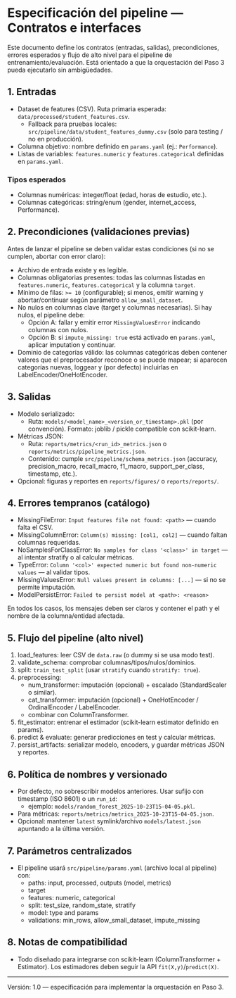 # Especificación del pipeline — Contratos e interfaces

Este documento define los contratos (entradas, salidas), precondiciones, errores esperados y flujo de alto nivel para el pipeline de entrenamiento/evaluación. Está orientado a que la orquestación del Paso 3 pueda ejecutarlo sin ambigüedades.

## 1. Entradas

- Dataset de features (CSV). Ruta primaria esperada: `data/processed/student_features.csv`.
	- Fallback para pruebas locales: `src/pipeline/data/student_features_dummy.csv` (solo para testing / no en producción).
- Columna objetivo: nombre definido en `params.yaml` (ej.: `Performance`).
- Listas de variables: `features.numeric` y `features.categorical` definidas en `params.yaml`.

### Tipos esperados
- Columnas numéricas: integer/float (edad, horas de estudio, etc.).
- Columnas categóricas: string/enum (gender, internet_access, Performance).

## 2. Precondiciones (validaciones previas)

Antes de lanzar el pipeline se deben validar estas condiciones (si no se cumplen, abortar con error claro):

- Archivo de entrada existe y es legible.
- Columnas obligatorias presentes: todas las columnas listadas en `features.numeric`, `features.categorical` y la columna `target`.
- Mínimo de filas: `>= 10` (configurable); si menos, emitir warning y abortar/continuar según parámetro `allow_small_dataset`.
- No nulos en columnas clave (target y columnas necesarias). Si hay nulos, el pipeline debe:
	- Opción A: fallar y emitir error `MissingValuesError` indicando columnas con nulos.
	- Opción B: si `impute_missing: true` está activado en `params.yaml`, aplicar imputation y continuar.
- Dominio de categorías válido: las columnas categóricas deben contener valores que el preprocesador reconoce o se puede mapear; si aparecen categorías nuevas, loggear y (por defecto) incluirlas en LabelEncoder/OneHotEncoder.

## 3. Salidas

- Modelo serializado:
	- Ruta: `models/<model_name>_<version_or_timestamp>.pkl` (por convención). Formato: joblib / pickle compatible con scikit-learn.
- Métricas JSON:
	- Ruta: `reports/metrics/<run_id>_metrics.json` o `reports/metrics/pipeline_metrics.json`.
	- Contenido: cumple `src/pipeline/schema_metrics.json` (accuracy, precision_macro, recall_macro, f1_macro, support_per_class, timestamp, etc.).
- Opcional: figuras y reportes en `reports/figures/` o `reports/reports/`.

## 4. Errores tempranos (catálogo)

- MissingFileError: `Input features file not found: <path>` — cuando falta el CSV.
- MissingColumnError: `Column(s) missing: [col1, col2]` — cuando faltan columnas requeridas.
- NoSamplesForClassError: `No samples for class '<class>' in target` — al intentar stratify o al calcular métricas.
- TypeError: `Column '<col>' expected numeric but found non-numeric values` — al validar tipos.
- MissingValuesError: `Null values present in columns: [...]` — si no se permite imputación.
- ModelPersistError: `Failed to persist model at <path>: <reason>`

En todos los casos, los mensajes deben ser claros y contener el path y el nombre de la columna/entidad afectada.

## 5. Flujo del pipeline (alto nivel)

1. load_features: leer CSV de `data.raw` (o dummy si se usa modo test).
2. validate_schema: comprobar columnas/tipos/nulos/dominios.
3. split: `train_test_split` (usar `stratify` cuando `stratify: true`).
4. preprocessing:
	 - num_transformer: imputación (opcional) + escalado (StandardScaler o similar).
	 - cat_transformer: imputación (opcional) + OneHotEncoder / OrdinalEncoder / LabelEncoder.
	 - combinar con ColumnTransformer.
5. fit_estimator: entrenar el estimador (scikit-learn estimator definido en params).
6. predict & evaluate: generar predicciones en test y calcular métricas.
7. persist_artifacts: serializar modelo, encoders, y guardar métricas JSON y reportes.

## 6. Política de nombres y versionado

- Por defecto, no sobrescribir modelos anteriores. Usar sufijo con timestamp (ISO 8601) o un `run_id`:
	- ejemplo: `models/random_forest_2025-10-23T15-04-05.pkl`.
- Para métricas: `reports/metrics/metrics_2025-10-23T15-04-05.json`.
- Opcional: mantener `latest` symlink/archivo `models/latest.json` apuntando a la última versión.

## 7. Parámetros centralizados

- El pipeline usará `src/pipeline/params.yaml` (archivo local al pipeline) con:
	- paths: input, processed, outputs (model, metrics)
	- target
	- features: numeric, categorical
	- split: test_size, random_state, stratify
	- model: type and params
	- validations: min_rows, allow_small_dataset, impute_missing

## 8. Notas de compatibilidad

- Todo diseñado para integrarse con scikit-learn (ColumnTransformer + Estimator). Los estimadores deben seguir la API `fit(X,y)`/`predict(X)`.

---

Versión: 1.0 — especificación para implementar la orquestación en Paso 3.
